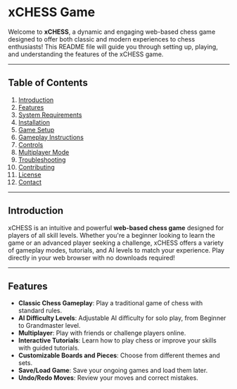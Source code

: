 # xCHESS Game

Welcome to **xCHESS**, a dynamic and engaging web-based chess game designed to offer both classic and modern experiences to chess enthusiasts! This README file will guide you through setting up, playing, and understanding the features of the xCHESS game.

---

## Table of Contents

1. [Introduction](#introduction)
2. [Features](#features)
3. [System Requirements](#system-requirements)
4. [Installation](#installation)
5. [Game Setup](#game-setup)
6. [Gameplay Instructions](#gameplay-instructions)
7. [Controls](#controls)
8. [Multiplayer Mode](#multiplayer-mode)
9. [Troubleshooting](#troubleshooting)
10. [Contributing](#contributing)
11. [License](#license)
12. [Contact](#contact)

---

## Introduction

xCHESS is an intuitive and powerful **web-based chess game** designed for players of all skill levels. Whether you're a beginner looking to learn the game or an advanced player seeking a challenge, xCHESS offers a variety of gameplay modes, tutorials, and AI levels to match your experience. Play directly in your web browser with no downloads required!

---

## Features

- **Classic Chess Gameplay**: Play a traditional game of chess with standard rules.
- **AI Difficulty Levels**: Adjustable AI difficulty for solo play, from Beginner to Grandmaster level.
- **Multiplayer**: Play with friends or challenge players online.
- **Interactive Tutorials**: Learn how to play chess or improve your skills with guided tutorials.
- **Customizable Boards and Pieces**: Choose from different themes and sets.
- **Save/Load Game**: Save your ongoing games and load them later.
- **Undo/Redo Moves**: Review your moves and correct mistakes.
